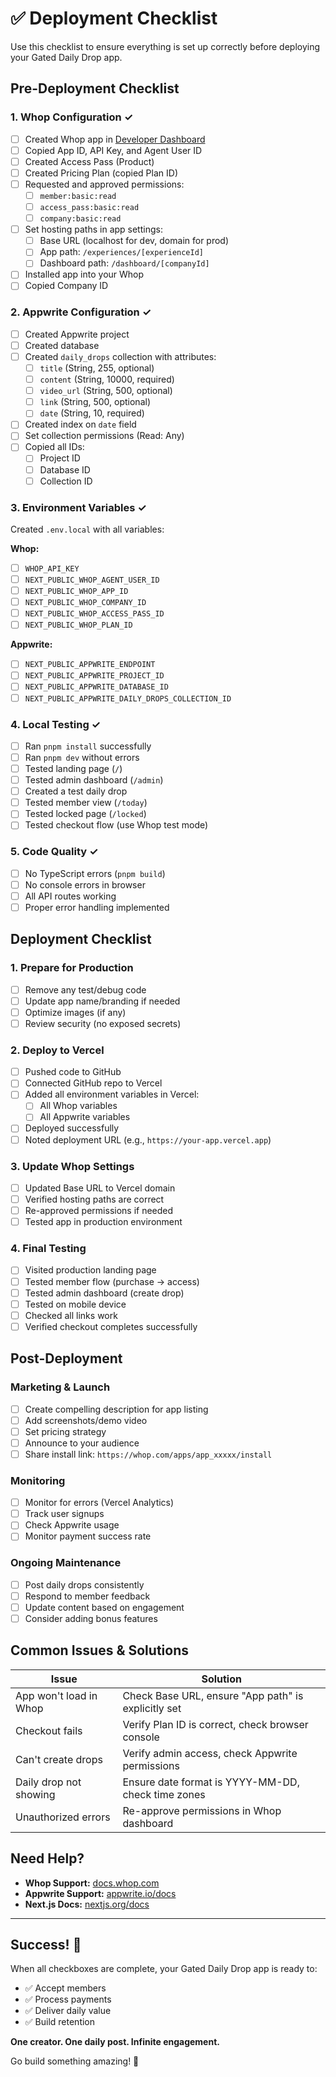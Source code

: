 # ✅ Deployment Checklist

Use this checklist to ensure everything is set up correctly before deploying your Gated Daily Drop app.

## Pre-Deployment Checklist

### 1. Whop Configuration ✓

- [ ] Created Whop app in [Developer Dashboard](https://whop.com/dashboard/developer)
- [ ] Copied App ID, API Key, and Agent User ID
- [ ] Created Access Pass (Product)
- [ ] Created Pricing Plan (copied Plan ID)
- [ ] Requested and approved permissions:
  - [ ] `member:basic:read`
  - [ ] `access_pass:basic:read`
  - [ ] `company:basic:read`
- [ ] Set hosting paths in app settings:
  - [ ] Base URL (localhost for dev, domain for prod)
  - [ ] App path: `/experiences/[experienceId]`
  - [ ] Dashboard path: `/dashboard/[companyId]`
- [ ] Installed app into your Whop
- [ ] Copied Company ID

### 2. Appwrite Configuration ✓

- [ ] Created Appwrite project
- [ ] Created database
- [ ] Created `daily_drops` collection with attributes:
  - [ ] `title` (String, 255, optional)
  - [ ] `content` (String, 10000, required)
  - [ ] `video_url` (String, 500, optional)
  - [ ] `link` (String, 500, optional)
  - [ ] `date` (String, 10, required)
- [ ] Created index on `date` field
- [ ] Set collection permissions (Read: Any)
- [ ] Copied all IDs:
  - [ ] Project ID
  - [ ] Database ID
  - [ ] Collection ID

### 3. Environment Variables ✓

Created `.env.local` with all variables:

**Whop:**

- [ ] `WHOP_API_KEY`
- [ ] `NEXT_PUBLIC_WHOP_AGENT_USER_ID`
- [ ] `NEXT_PUBLIC_WHOP_APP_ID`
- [ ] `NEXT_PUBLIC_WHOP_COMPANY_ID`
- [ ] `NEXT_PUBLIC_WHOP_ACCESS_PASS_ID`
- [ ] `NEXT_PUBLIC_WHOP_PLAN_ID`

**Appwrite:**

- [ ] `NEXT_PUBLIC_APPWRITE_ENDPOINT`
- [ ] `NEXT_PUBLIC_APPWRITE_PROJECT_ID`
- [ ] `NEXT_PUBLIC_APPWRITE_DATABASE_ID`
- [ ] `NEXT_PUBLIC_APPWRITE_DAILY_DROPS_COLLECTION_ID`

### 4. Local Testing ✓

- [ ] Ran `pnpm install` successfully
- [ ] Ran `pnpm dev` without errors
- [ ] Tested landing page (`/`)
- [ ] Tested admin dashboard (`/admin`)
- [ ] Created a test daily drop
- [ ] Tested member view (`/today`)
- [ ] Tested locked page (`/locked`)
- [ ] Tested checkout flow (use Whop test mode)

### 5. Code Quality ✓

- [ ] No TypeScript errors (`pnpm build`)
- [ ] No console errors in browser
- [ ] All API routes working
- [ ] Proper error handling implemented

## Deployment Checklist

### 1. Prepare for Production

- [ ] Remove any test/debug code
- [ ] Update app name/branding if needed
- [ ] Optimize images (if any)
- [ ] Review security (no exposed secrets)

### 2. Deploy to Vercel

- [ ] Pushed code to GitHub
- [ ] Connected GitHub repo to Vercel
- [ ] Added all environment variables in Vercel:
  - [ ] All Whop variables
  - [ ] All Appwrite variables
- [ ] Deployed successfully
- [ ] Noted deployment URL (e.g., `https://your-app.vercel.app`)

### 3. Update Whop Settings

- [ ] Updated Base URL to Vercel domain
- [ ] Verified hosting paths are correct
- [ ] Re-approved permissions if needed
- [ ] Tested app in production environment

### 4. Final Testing

- [ ] Visited production landing page
- [ ] Tested member flow (purchase → access)
- [ ] Tested admin dashboard (create drop)
- [ ] Tested on mobile device
- [ ] Checked all links work
- [ ] Verified checkout completes successfully

## Post-Deployment

### Marketing & Launch

- [ ] Create compelling description for app listing
- [ ] Add screenshots/demo video
- [ ] Set pricing strategy
- [ ] Announce to your audience
- [ ] Share install link: `https://whop.com/apps/app_xxxxx/install`

### Monitoring

- [ ] Monitor for errors (Vercel Analytics)
- [ ] Track user signups
- [ ] Check Appwrite usage
- [ ] Monitor payment success rate

### Ongoing Maintenance

- [ ] Post daily drops consistently
- [ ] Respond to member feedback
- [ ] Update content based on engagement
- [ ] Consider adding bonus features

## Common Issues & Solutions

| Issue                  | Solution                                            |
| ---------------------- | --------------------------------------------------- |
| App won't load in Whop | Check Base URL, ensure "App path" is explicitly set |
| Checkout fails         | Verify Plan ID is correct, check browser console    |
| Can't create drops     | Verify admin access, check Appwrite permissions     |
| Daily drop not showing | Ensure date format is YYYY-MM-DD, check time zones  |
| Unauthorized errors    | Re-approve permissions in Whop dashboard            |

## Need Help?

- **Whop Support:** [docs.whop.com](https://docs.whop.com)
- **Appwrite Support:** [appwrite.io/docs](https://appwrite.io/docs)
- **Next.js Docs:** [nextjs.org/docs](https://nextjs.org/docs)

---

## Success! 🎉

When all checkboxes are complete, your Gated Daily Drop app is ready to:

- ✅ Accept members
- ✅ Process payments
- ✅ Deliver daily value
- ✅ Build retention

**One creator. One daily post. Infinite engagement.**

Go build something amazing! 🚀
